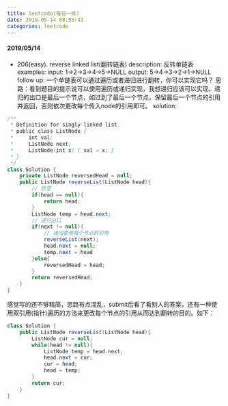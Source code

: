 ```yaml
---
title: leetcode(每日一练)
date: 2019-05-14 08:55:43
categories: leetcode
---
```


#### 2019/05/14
- 206(easy). reverse linked list(翻转链表)
description:
反转单链表
examples:
input: 1->2->3->4->5->NULL
output: 5->4->3->2->1->NULL
follow up:
一个单链表可以通过遍历或者递归进行翻转，你可以实现它吗？
思路：看到题目的提示说可以使用遍历或递归实现，我想递归应该可以实现。递归的出口是最后一个节点，如过到了最后一个节点，保留最后一个节点的引用并返回，否则依次更改每个传入node的引用即可。
solution:
```java
/**
 * Definition for singly-linked list.
 * public class ListNode {
 *     int val;
 *     ListNode next;
 *     ListNode(int x) { val = x; }
 * }
 */
class Solution {
    private ListNode reversedHead = null;
    public ListNode reverseList(ListNode head){
        // 防空
        if(head == null){
            return head;
        }
        ListNode temp = head.next;
        // 递归出口
        if(next != null){
            // 递归更改每个节点的引用
            reverseList(next);
            head.next = null;
            temp.next = head
        }else{
            reversedHead = head;
        }
        return reversedHead;
    }
}
```
感觉写的还不够精简，思路有点混乱，submit后看了看别人的答案，还有一种使用双引用(指针)遍历的方法来更改每个节点的引用从而达到翻转的目的。如下：

```java
class Solution {
    public ListNode reverseList(ListNode head){
        ListNode cur = null;
        while(head != null){
            ListNode temp = head.next;
            head.next = cur;
            cur = head;
            head = temp;
        }
        return cur;
    }
}
```

